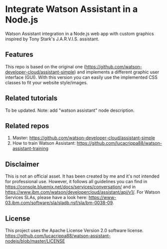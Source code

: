 # Integrate Watson Assistant in a Node.js

Watson Assistant integration in a Node.js web app with custom graphics inspired by Tony Stark's J.A.R.V.I.S. assistant.


## Features

This repo is based on the original one (https://github.com/watson-developer-cloud/assistant-simple) and implements a different graphic user interface (GUI). With this version you can easily use the implemented CSS classes to fit your website style/images.


## Related tutorials

To be updated.
Note: add "watson assistant" node description.


## Related repos

1. Master: https://github.com/watson-developer-cloud/assistant-simple
2. How to train Watson Assistant: https://github.com/lucacrippa88/watson-assistant-training


## Disclaimer

This is not an official asset. It has been created by me and it's not intended for professional use. However, it follows all guidelines you can find in https://console.bluemix.net/docs/services/conversation/ and in https://www.ibm.com/watson/developercloud/assistant/api/v1/. For Watson Services SLAs, please have a look here: https://www-03.ibm.com/software/sla/sladb.nsf/sla/bm-0038-09.


## License

This project uses the Apache License Version 2.0 software license. https://github.com/lucacrippa88/watson-assistant-nodejs/blob/master/LICENSE
